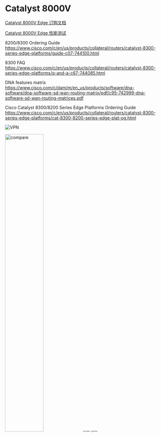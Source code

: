 

# Catalyst 8000V

[Catalyst 8000V Edge 订购文档](https://www.cisco.com/c/en/us/products/collateral/routers/catalyst-8000v-edge-software/nb-06-cat8000v-edge-sw-og-cte-en.html)

[Catalyst 8000V Edge 性能测试](https://www.cisco.com/c/dam/en/us/products/collateral/routers/catalyst-8000v-edge-software/cat-8000v-edge-sw-miercom-report.pdf)



8200/8300 Ordering Guide
https://www.cisco.com/c/en/us/products/collateral/routers/catalyst-8300-series-edge-platforms/guide-c07-744100.html

8300 FAQ
https://www.cisco.com/c/en/us/products/collateral/routers/catalyst-8300-series-edge-platforms/q-and-a-c67-744085.html

DNA features matrix
https://www.cisco.com/c/dam/m/en_us/products/software/dna-software/dna-software-sd-wan-routing-matrix/pdf/c95-742999-dna-software-sd-wan-routing-matrices.pdf

Cisco Catalyst 8300/8200 Series Edge Platforms Ordering Guide
https://www.cisco.com/c/en/us/products/collateral/routers/catalyst-8300-series-edge-platforms/cat-8300-8200-series-edge-plat-og.html



![VPN](https://github--images.oss-cn-zhangjiakou.aliyuncs.com/202411251434056.png)





<img src="https://cdn.jsdelivr.net/gh/wang-xiaokai/images/202209281403163.jpg" alt="compare" width="50%" height="50%" />

<img src="https://cdn.jsdelivr.net/gh/wang-xiaokai/images/202209281404801.jpg" alt="compare" style="zoom:30%;" />

<img src="https://cdn.jsdelivr.net/gh/wang-xiaokai/images/202209281518660.jpg" alt="portfolio" style="zoom:30%;" />

















